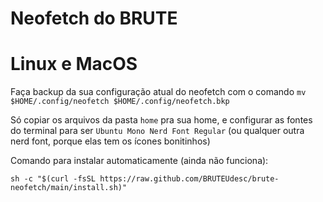 # Neofetch do BRUTE

# Linux e MacOS
Faça backup da sua configuração atual do neofetch com o comando `mv $HOME/.config/neofetch $HOME/.config/neofetch.bkp`

Só copiar os arquivos da pasta `home` pra sua home, e configurar as fontes do terminal para ser `Ubuntu Mono Nerd Font Regular` (ou qualquer outra nerd font, porque elas tem os ícones bonitinhos)

Comando para instalar automaticamente (ainda não funciona):
```
sh -c "$(curl -fsSL https://raw.github.com/BRUTEUdesc/brute-neofetch/main/install.sh)"
```
